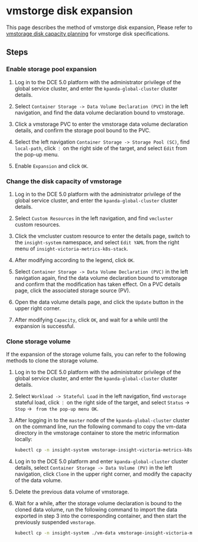 # vmstorge disk expansion

This page describes the method of vmstorge disk expansion,
Please refer to [vmstorage disk capacity planning](../../best-practice/vms-res-plan.md) for vmstorge disk specifications.

## Steps

### Enable storage pool expansion

1. Log in to the DCE 5.0 platform with the administrator privilege of the global service cluster, and enter the `kpanda-global-cluster` cluster details.
1. Select `Container Storage -> Data Volume Declaration (PVC)` in the left navigation, and find the data volume declaration bound to vmstorage.

     

1. Click a vmstorage PVC to enter the vmstorage data volume declaration details, and confirm the storage pool bound to the PVC.

     

1. Select the left navigation `Container Storage -> Storage Pool (SC)`, find `local-path`, click `⋮` on the right side of the target, and select `Edit` from the pop-up menu.

     

1. Enable `Expansion` and click `OK`.

     

### Change the disk capacity of vmstorage

1. Log in to the DCE 5.0 platform with the administrator privilege of the global service cluster, and enter the `kpanda-global-cluster` cluster details.
1. Select `Custom Resources` in the left navigation, and find `vmcluster` custom resources.

     

1. Click the vmcluster custom resource to enter the details page, switch to the `insight-system` namespace, and select `Edit YAML` from the right menu of `insight-victoria-metrics-k8s-stack`.

     

1. After modifying according to the legend, click `OK`.

     

1. Select `Container Storage -> Data Volume Declaration (PVC)` in the left navigation again, find the data volume declaration bound to vmstorage and confirm that the modification has taken effect. On a PVC details page, click the associated storage source (PV).

     

1. Open the data volume details page, and click the `Update` button in the upper right corner.

     

1. After modifying `Capacity`, click `OK`, and wait for a while until the expansion is successful.

     

### Clone storage volume

If the expansion of the storage volume fails, you can refer to the following methods to clone the storage volume.

1. Log in to the DCE 5.0 platform with the administrator privilege of the global service cluster, and enter the `kpanda-global-cluster` cluster details.
1. Select `Workload -> Stateful Load` in the left navigation, find `vmstorage` stateful load, click `⋮` on the right side of the target, and select `Status` -> `Stop` -> ` from the pop-up menu OK`.

     

1. After logging in to the `master` node of the `kpanda-global-cluster` cluster on the command line, run the following command to copy the vm-data directory in the vmstorage container to store the metric information locally:

     ```bash
     kubectl cp -n insight-system vmstorage-insight-victoria-metrics-k8s-stack-1:vm-data ./vm-data
     ```

1. Log in to the DCE 5.0 platform and enter `kpanda-global-cluster` cluster details, select `Container Storage -> Data Volume (PV)` in the left navigation, click `Clone` in the upper right corner, and modify the capacity of the data volume.

     

     

1. Delete the previous data volume of vmstorage.

     

1. Wait for a while, after the storage volume declaration is bound to the cloned data volume, run the following command to import the data exported in step 3 into the corresponding container, and then start the previously suspended `vmstorage`.

     ```bash
     kubectl cp -n insight-system ./vm-data vmstorage-insight-victoria-metrics-k8s-stack-1:vm-data
     ```
